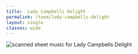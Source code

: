 ```yaml
---
title:  Lady Campbells Delight
permalink: /tune/lady-campbells-delight
layout: single
classes: wide
---
```


<img src="/tune/scan/lady-campbells-delight.jpg" alt="scanned sheet music for Lady Campbells Delight">

